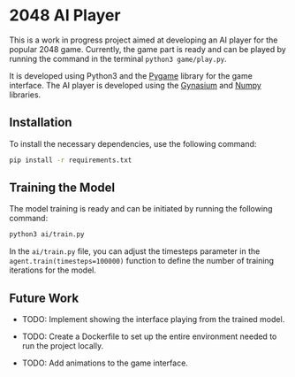 # 2048 AI Player

This is a work in progress project aimed at developing an AI player for the popular 2048 game. Currently, the game part is ready and can be played by running the command in the terminal `python3 game/play.py`.

It is developed using Python3 and the [Pygame](https://pypi.org/project/pygame/) library for the game interface. The AI player is developed using the [Gynasium](https://github.com/Farama-Foundation/Gymnasium) and [Numpy](https://numpy.org/) libraries.

## Installation

To install the necessary dependencies, use the following command:

```bash
pip install -r requirements.txt
```

## Training the Model

The model training is ready and can be initiated by running the following command:

```bash
python3 ai/train.py
```

In the `ai/train.py` file, you can adjust the timesteps parameter in the `agent.train(timesteps=100000)` function to define the number of training iterations for the model.

## Future Work

- TODO: Implement showing the interface playing from the trained model.

- TODO: Create a Dockerfile to set up the entire environment needed to run the project locally.

- TODO: Add animations to the game interface.
